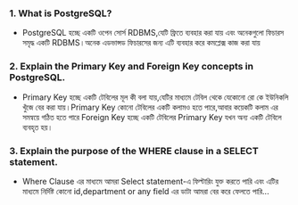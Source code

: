 ### 1. What is PostgreSQL?

* PostgreSQL হচ্ছে একটি ওপেন সোর্স RDBMS,যেটি ফ্রিতে ব্যবহার করা যায় এবং অনেকগুলো ফিচারস সমৃদ্ধ একটি RDBMS।অনেক এডভান্সড ফিচারসের জন্য এটি ব্যবহার করে কমপ্লেক্স কাজ করা যায়

### 2. Explain the Primary Key and Foreign Key concepts in PostgreSQL.

* Primary Key হচ্ছে একটি টেবিলের মূল কী বলা যায়,যেটির মাধ্যমে টেবিল থেকে যেকোনো রো কে ইউনিকলি খুঁজে বের করা যায়।Primary Key কোনো টেবিলের একটি কলামও হতে পারে,আবার কয়েকটি কলাম এর সমন্বয়ে গঠিত হতে পারে
Foreign Key হচ্ছে একটি টেবিলের Primary Key যখন অন্য একটি টেবিলে ব্যবহৃত হয়।

### 3. Explain the purpose of the WHERE clause in a SELECT statement.

* Where Clause এর মাধ্যমে আমরা Select statement-এ ফিল্টারিং যুক্ত করতে পারি এবং এটির মাধ্যমে নির্দিষ্ট কোনো id,department or any field এর ডাটা আমরা বের করে ফেলতে পারি...
